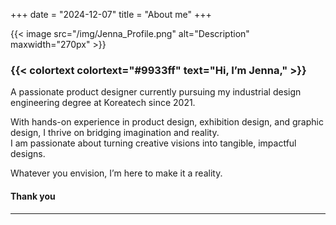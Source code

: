 +++
date = "2024-12-07"
title = "About me"
+++

{{< image src="/img/Jenna_Profile.png" alt="Description" maxwidth="270px" >}}

### {{< colortext colortext="#9933ff" text="Hi, I’m Jenna," >}}

A passionate product designer currently pursuing my industrial design engineering degree at Koreatech since 2021.

With hands-on experience in product design, exhibition design, and graphic design, I thrive on bridging imagination and reality.  
I am passionate about turning creative visions into tangible, impactful designs.

Whatever you envision, I’m here to make it a reality.

#### Thank you

---
